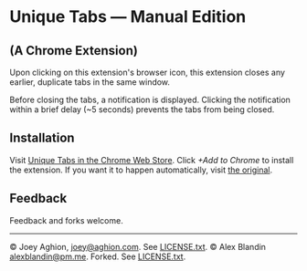 Unique Tabs &mdash; Manual Edition
===========

(A Chrome Extension)
--------------------

Upon clicking on this extension's browser icon, this extension closes any earlier, duplicate tabs in the same window.

Before closing the tabs, a notification is displayed. Clicking the notification within a brief delay (~5 seconds) prevents the tabs from being closed.


Installation
------------

Visit [Unique Tabs in the Chrome Web Store](https://chrome.google.com/webstore/detail/bmfhmhepgiikgcndiocpolipaeogjhfi). Click _+Add to Chrome_ to install the extension.
If you want it to happen automatically, visit [the original](https://chrome.google.com/webstore/detail/unique-tabs/cicbejncjmbkbahiicbiflndmhbcgibk).


Feedback
--------

Feedback and forks welcome.

---
&copy; Joey Aghion, [joey@aghion.com](mailto:joey@aghion.com). See [LICENSE.txt](LICENSE.txt).
&copy; Alex Blandin [alexblandin@pm.me](mailto:alexblandin@pm.me). Forked. See [LICENSE.txt](LICENSE.txt).
